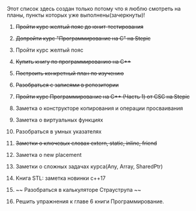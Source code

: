 Этот список здесь создан только потому что я люблю смотреть на планы, пункты которых уже выполнены(зачеркнуты)!

1) ~~Пройти курс желтый пояс до юнит-тестирования~~

2) ~~Допройти курс "Программирование на С" на Stepic~~

3)  Пройти курс желтый пояс 

4) ~~Купить книгу по программированию на С++~~

5) ~~Построить конкретный план по изучению~~

6) ~~Разобраться с записями в репозитории~~

7) ~~Пройти курс Программирование на С++ (Часть 1) от CSC на Stepic~~

8) Заметка о конструкторе копирования и операции просваивания

9) Заметка о виртуальных функциях

10) Разобраться в умных указателях

11) ~~Заметки о ключевых словах extern, static, inline, friend~~

12) Заметка о new placement

13) Заметки о сложных задачах курса(Any, Array, SharedPtr)

14) Книга STL: заметка новинки c++17

15) ~~ Разобраться в калькуляторе Страуструпа ~~

16) Решить упражнения к главе 6 книги Программирование.


